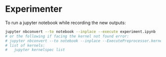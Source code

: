 # Experimenter

To run a jupyter notebook while recording the new outputs:

```sh
jupyter nbconvert --to notebook --inplace --execute experiment.ipynb
# or the following if facing the kernel not found error:
# jupyter nbconvert --to notebook --inplace --ExecutePreprocessor.kernel_name=python3 --execute experiment.ipynb
# list of kernels:
#   jupyter kernelspec list
```
